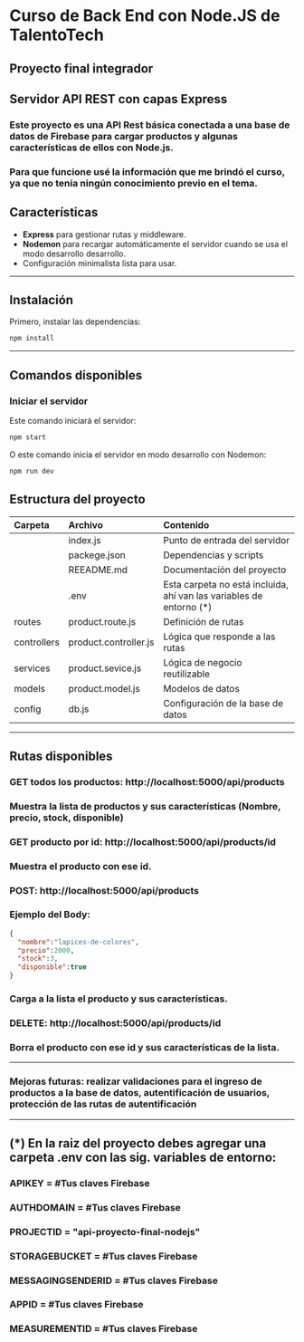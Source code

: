 # Curso de Back End con Node.JS de **TalentoTech**
## Proyecto final integrador
## Servidor API REST con capas Express


### Este proyecto es una API Rest básica conectada a una base de datos de Firebase para cargar productos y algunas características de ellos con Node.js.
### Para que funcione usé la información que me brindó el curso, ya que no tenía ningún conocimiento previo en el tema. 

## Características

- **Express** para gestionar rutas y middleware.
- **Nodemon** para recargar automáticamente el servidor cuando se usa el modo desarrollo desarrollo.
- Configuración minimalista lista para usar.

---

## Instalación

Primero, instalar las dependencias:

```bash
npm install
```

---

## Comandos disponibles

### Iniciar el servidor

Este comando iniciará el servidor:
```bash
npm start
```
O este comando inicia el servidor en modo desarrollo con Nodemon:

```bash
npm run dev
```

## Estructura del proyecto


| Carpeta | Archivo | Contenido |
|:-----|:-----|:-----|
|      | index.js | Punto de entrada del servidor |
|      | packege.json | Dependencias y scripts |
|      | REEADME.md | Documentación del proyecto |
|      | .env | Esta carpeta no está incluida, ahí van las variables de entorno (*) |
| routes | product.route.js | Definición de rutas |
| controllers | product.controller.js | Lógica que responde a las rutas |
| services| product.sevice.js |Lógica de negocio reutilizable |
| models| product.model.js | Modelos de datos |
| config | db.js | Configuración de la base de datos |

---

## Rutas disponibles

### GET todos los productos: http://localhost:5000/api/products
### Muestra la lista de productos y sus características (Nombre, precio, stock, disponible)

### GET producto por id: http://localhost:5000/api/products/id
### Muestra el producto con ese id.

### POST: http://localhost:5000/api/products
### Ejemplo del Body:
```json
{
  "nombre":"lapices-de-colores",
  "precio":2000,
  "stock":3,
  "disponible":true
}
```
### Carga a la lista el producto y sus características.

### DELETE: http://localhost:5000/api/products/id
### Borra el producto con ese id y sus características de la lista.

---
### Mejoras futuras: realizar validaciones para el ingreso de productos a la base de datos, autentificación de usuarios, protección de las rutas de autentificación
---

## (*) En la raiz del proyecto debes agregar una carpeta **.env** con las sig. variables de entorno:
### APIKEY = #Tus claves Firebase
### AUTHDOMAIN = #Tus claves Firebase
### PROJECTID = "api-proyecto-final-nodejs"
### STORAGEBUCKET = #Tus claves Firebase
### MESSAGINGSENDERID = #Tus claves Firebase
### APPID = #Tus claves Firebase
### MEASUREMENTID = #Tus claves Firebase
